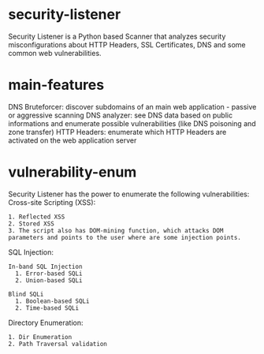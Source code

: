 # security-listener
Security Listener is a Python based Scanner that analyzes security misconfigurations about HTTP Headers, SSL Certificates, DNS and some common web vulnerabilities.


# main-features
DNS Bruteforcer: discover subdomains of an main web application - passive or aggressive scanning 
DNS analyzer: see DNS data based on public informations and enumerate possible vulnerabilities (like DNS poisoning and zone transfer)
HTTP Headers: enumerate which HTTP Headers are activated on the web application server


# vulnerability-enum
Security Listener has the power to enumerate the following vulnerabilities:
  Cross-site Scripting (XSS):
  
    1. Reflected XSS
    2. Stored XSS
    3. The script also has DOM-mining function, which attacks DOM parameters and points to the user where are some injection points.
    
  SQL Injection:
  
    In-band SQL Injection
      1. Error-based SQLi
      2. Union-based SQLi
    
    Blind SQLi
      1. Boolean-based SQLi
      2. Time-based SQLi
    
  Directory Enumeration:
  
    1. Dir Enumeration
    2. Path Traversal validation
